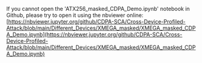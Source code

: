If you cannot open the 'ATX256\_masked\_CDPA\_Demo.ipynb' notebook in Github, please try to open it using the nbviewer online: [https://nbviewer.jupyter.org/github/CDPA-SCA/Cross-Device-Profiled-Attack/blob/main/Different_Devices/XMEGA_masked/XMEGA_masked_CDPA_Demo.ipynb](https://nbviewer.jupyter.org/github/CDPA-SCA/Cross-Device-Profiled-Attack/blob/main/Different_Devices/XMEGA_masked/XMEGA_masked_CDPA_Demo.ipynb)